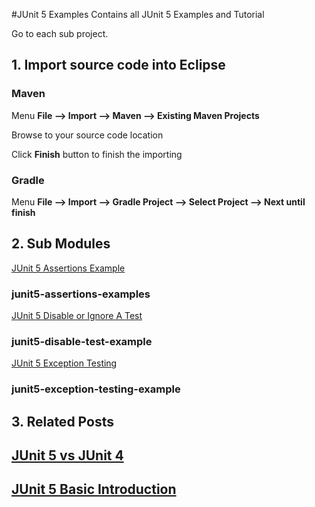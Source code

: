 #JUnit 5 Examples
Contains all JUnit 5 Examples and Tutorial

Go to each sub project.

## 1. Import source code into Eclipse
### Maven

Menu **File –> Import –> Maven –> Existing Maven Projects**

Browse to your source code location

Click **Finish** button to finish the importing

### Gradle
Menu **File –> Import –> Gradle Project –> Select Project --> Next until finish**
## 2. Sub Modules
[JUnit 5 Assertions Example](http://howtoprogram.xyz/2016/08/12/junit-5-assertions-example/)
### junit5-assertions-examples

[JUnit 5 Disable or Ignore A Test](http://howtoprogram.xyz/2016/08/14/junit-5-disable-ignore-tests/)
### junit5-disable-test-example

[JUnit 5 Exception Testing](http://howtoprogram.xyz/2016/08/15/junit-5-exception-testing/)
### junit5-exception-testing-example

## 3. Related Posts
## [JUnit 5 vs JUnit 4](http://howtoprogram.xyz/2016/08/10/junit-5-vs-junit-4/)
## [JUnit 5 Basic Introduction](http://howtoprogram.xyz/2016/08/07/junit-5-basic-introduction/)

